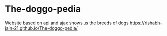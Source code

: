 # The-doggo-pedia
Website based on api and ajax shows us the breeds of dogs
https://rishabh-jain-21.github.io/The-doggo-pedia/
